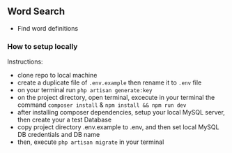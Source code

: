 
## Word Search

- Find word definitions

### How to setup locally
Instructions:
- clone repo to local machine
- create a duplicate file of `.env.example` then rename it to `.env` file
- on your terminal run `php artisan generate:key`
- on the project directory, open terminal, excecute in your terminal the command `composer install` & `npm install && npm run dev`
- after installing composer dependencies, setup your local MySQL server, then create your a test Database
- copy project directory .env.example to .env, and then set local MySQL DB credentials and DB name
- then, execute `php artisan migrate` in your terminal